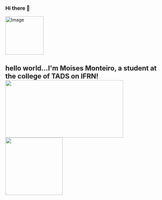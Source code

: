 ### Hi there 👋


<img src="https://octodex.github.com/images/Fintechtocat.png" alt="Image" height="120" width="120">

<h2>hello world...I'm Moises Monteiro, a student at the college of TADS on IFRN!</>
<div>
  <a href="https://github.com/MoisesMonter">
  <img height="180em" src="https://github-readme-stats.vercel.app/api/top-langs/?username=Moises&layout=compact&langs_count=7&theme=midnight-purple&border=C408DD&include_all_commits=true&count_private=true" height="180em"  height="180" width="370"/>
<div>
  <img src="https://github-readme-streak-stats.herokuapp.com?user=MoisesMonter&theme=midnight-purple&date_format=M%20j%5B%2C%20Y%5D&border=C408DD&sideNums=3F0BDD&fire=28078D" height="180em"
 />

  
  
<br>
